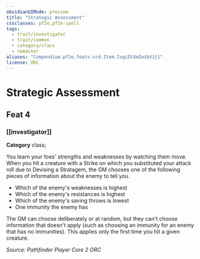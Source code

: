 ```yaml
---
obsidianUIMode: preview
title: "Strategic Assessment"
cssclasses: pf2e,pf2e-spell
tags:
  - trait/investigator
  - trait/common
  - category/class
  - remaster
aliases: "Compendium.pf2e.feats-srd.Item.IvgLDtXmZwzbVJj1"
license: ORC
---
```

# Strategic Assessment
## Feat 4
### [[investigator]]

**Category** class; 




You learn your foes' strengths and weaknesses by watching them move. When you hit a creature with a Strike on which you substituted your attack roll due to Devising a Stratagem, the GM chooses one of the following pieces of information about the enemy to tell you.

*   Which of the enemy's weaknesses is highest
*   Which of the enemy's resistances is highest
*   Which of the enemy's saving throws is lowest
*   One immunity the enemy has

The GM can choose deliberately or at random, but they can't choose information that doesn't apply (such as choosing an immunity for an enemy that has no immunities). This applies only the first time you hit a given creature.

*Source: Pathfinder Player Core 2*
*ORC*